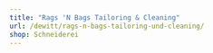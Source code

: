 ```yaml
---
title: "Rags 'N Bags Tailoring & Cleaning"
url: /dewitt/rags-n-bags-tailoring-und-cleaning/
shop: Schneiderei
---
```

